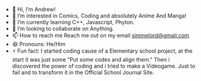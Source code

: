 - 👋 Hi, I’m Andrew!
- 👀 I’m interested in Comics, Coding and absolutely Anime And Manga!
- 🌱 I’m currently learning C++, Javascript, Phyton.
- 💞️ I’m looking to collaborate on Anything.
- 📫 How to reach me Reach me out on my email simmelord@gmail.com
- 😄 Pronouns: He/Him
- ⚡ Fun fact: I started coding cause of a Elementary school project, at the start it was just some "Put some codes and align them." Then i discovered the power of coding and i tried to make a Videogame. Just to fail and to transform it in the Official School Journal Site. 
